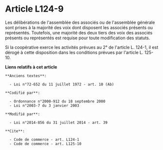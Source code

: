# Article L124-9

Les délibérations de l'assemblée des associés ou de l'assemblée générale sont prises à la majorité des voix dont disposent
les associés présents ou représentés. Toutefois, une majorité des deux tiers des voix des associés présents ou représentés
est requise pour toute modification des statuts. 

Si la coopérative exerce les activités prévues au 2° de l'article L. 124-1, il est dérogé à cette disposition dans les
conditions prévues par l'article L. 125-10.

**Liens relatifs à cet article**

	**Anciens textes**:

	  - Loi n°72-652 du 11 juillet 1972 - art. 10 (Ab)

	**Codifié par**:

	  - Ordonnance n°2000-912 du 18 septembre 2000
	  - Loi n°2003-7 du 3 janvier 2003

	**Modifié par**:

	  - Loi n°2014-856 du 31 juillet 2014 - art. 39

	**Cite**:

	  - Code de commerce - art. L124-1
	  - Code de commerce - art. L125-10
